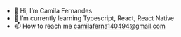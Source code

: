 - 👋 Hi, I’m Camila Fernandes
- 🌱 I’m currently learning Typescript, React, React Native
- 📫 How to reach me camilaferna140494@gmail.com
